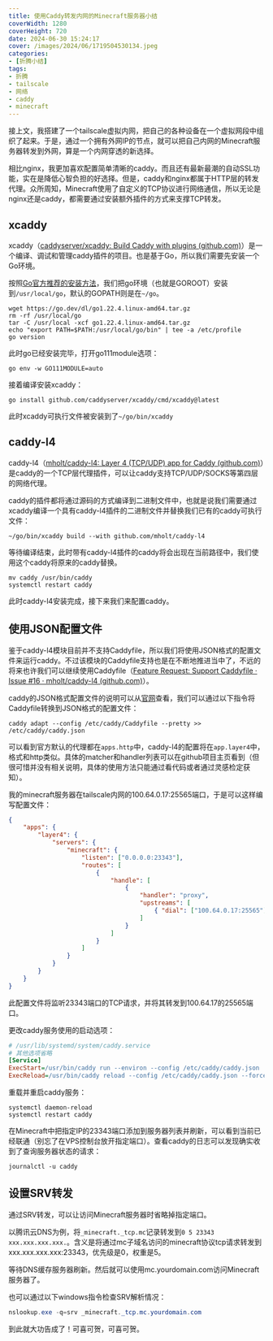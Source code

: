 ```yaml
---
title: 使用Caddy转发内网的Minecraft服务器小结
coverWidth: 1280
coverHeight: 720
date: 2024-06-30 15:24:17
cover: /images/2024/06/1719504530134.jpeg
categories:
- [折腾小结]
tags:
- 折腾
- tailscale
- 网络
- caddy
- minecraft
---
```


接上文，我搭建了一个tailscale虚拟内网，把自己的各种设备在一个虚拟网段中组织了起来。于是，通过一个拥有外网IP的节点，就可以把自己内网的Minecraft服务器转发到外网，算是一个内网穿透的新选择。

<!--more-->

相比nginx，我更加喜欢配置简单清晰的caddy。而且还有最新最潮的自动SSL功能，实在是降低心智负担的好选择。但是，caddy和nginx都属于HTTP层的转发代理。众所周知，Minecraft使用了自定义的TCP协议进行网络通信，所以无论是nginx还是caddy，都需要通过安装额外插件的方式来支撑TCP转发。

## xcaddy

xcaddy（[caddyserver/xcaddy: Build Caddy with plugins (github.com)](https://github.com/caddyserver/xcaddy)）是一个编译、调试和管理caddy插件的项目。也是基于Go，所以我们需要先安装一个Go环境。

按照[Go官方推荐的安装方法](https://go.dev/doc/install)，我们把go环境（也就是GOROOT）安装到`/usr/local/go`，默认的GOPATH则是在`~/go`。

```shell
wget https://go.dev/dl/go1.22.4.linux-amd64.tar.gz
rm -rf /usr/local/go
tar -C /usr/local -xcf go1.22.4.linux-amd64.tar.gz
echo "export PATH=$PATH:/usr/local/go/bin" | tee -a /etc/profile
go version
```

此时go已经安装完毕，打开go111module选项：

```shell
go env -w GO111MODULE=auto
```

接着编译安装xcaddy：

```shell
go install github.com/caddyserver/xcaddy/cmd/xcaddy@latest
```

此时xcaddy可执行文件被安装到了`~/go/bin/xcaddy`

## caddy-l4

caddy-l4（[mholt/caddy-l4: Layer 4 (TCP/UDP) app for Caddy (github.com)](https://github.com/mholt/caddy-l4)）是caddy的一个TCP层代理插件，可以让caddy支持TCP/UDP/SOCKS等第四层的网络代理。

caddy的插件都将通过源码的方式编译到二进制文件中，也就是说我们需要通过xcaddy编译一个具有caddy-l4插件的二进制文件并替换我们已有的caddy可执行文件：

```shell
~/go/bin/xcaddy build --with github.com/mholt/caddy-l4
```

等待编译结束，此时带有caddy-l4插件的caddy将会出现在当前路径中，我们使用这个caddy将原来的caddy替换。

```
mv caddy /usr/bin/caddy
systemctl restart caddy
```

此时caddy-l4安装完成，接下来我们来配置caddy。


## 使用JSON配置文件

鉴于caddy-l4模块目前并不支持Caddyfile，所以我们将使用JSON格式的配置文件来运行caddy。不过该模块的Caddyfile支持也是在不断地推进当中了，不远的将来也许我们可以继续使用Caddyfile（[Feature Request: Support Caddyfile · Issue #16 · mholt/caddy-l4 (github.com)](https://github.com/mholt/caddy-l4/issues/16)）。

caddy的JSON格式配置文件的说明可以从[官网](https://caddyserver.com/docs/json/)查看，我们可以通过以下指令将Caddyfile转换到JSON格式的配置文件：

```shell
caddy adapt --config /etc/caddy/Caddyfile --pretty >> /etc/caddy/caddy.json
```

可以看到官方默认的代理都在`apps.http`中，caddy-l4的配置将在`app.layer4`中，格式和http类似。具体的matcher和handler列表可以在github项目主页看到（但很可惜并没有相关说明，具体的使用方法只能通过看代码或者通过灵感检定获知）。

我的minecraft服务器在tailscale内网的100.64.0.17:25565端口，于是可以这样编写配置文件：

```json
{
    "apps": {
        "layer4": {
            "servers": {
                "minecraft": {
                    "listen": ["0.0.0.0:23343"],
                    "routes": [
                        {
                            "handle": [
                                {
                                    "handler": "proxy",
                                    "upstreams": [
                                        { "dial": ["100.64.0.17:25565"] }
                                    ]
                                }
                            ]
                        }
                    ]
                }
            }
        }
    }
}
```

此配置文件将监听23343端口的TCP请求，并将其转发到100.64.17的25565端口。

更改caddy服务使用的启动选项：

```ini
# /usr/lib/systemd/system/caddy.service
# 其他选项省略
[Service]
ExecStart=/usr/bin/caddy run --environ --config /etc/caddy/caddy.json
ExecReload=/usr/bin/caddy reload --config /etc/caddy/caddy.json --force
```

重载并重启caddy服务：

```shell
systemctl daemon-reload
systemctl restart caddy
```

在Minecraft中把指定IP的23343端口添加到服务器列表并刷新，可以看到当前已经联通（别忘了在VPS控制台放开指定端口）。查看caddy的日志可以发现确实收到了查询服务器状态的请求：

```
journalctl -u caddy
```

## 设置SRV转发

通过SRV转发，可以让访问Minecraft服务器时省略掉指定端口。

以腾讯云DNS为例，将`_minecraft._tcp.mc`记录转发到`0 5 23343 xxx.xxx.xxx.xxx.`。含义是将通过mc子域名访问的minecraft协议tcp请求转发到xxx.xxx.xxx.xxx:23343，优先级是0，权重是5。

等待DNS缓存服务器刷新。然后就可以使用mc.yourdomain.com访问Minecraft服务器了。

也可以通过以下windows指令检查SRV解析情况：

```powershell
nslookup.exe -q=srv _minecraft._tcp.mc.yourdomain.com
```

到此就大功告成了！可喜可贺，可喜可贺。
